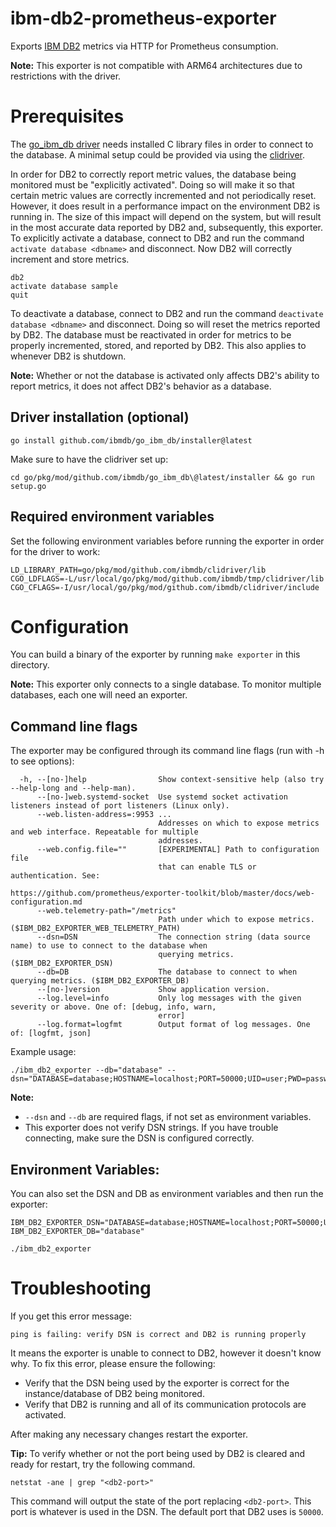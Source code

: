 # **ibm-db2-prometheus-exporter**

Exports [IBM DB2](https://www.ibm.com/products/db2/database) metrics via HTTP for Prometheus consumption.

**Note:** This exporter is not compatible with ARM64 architectures due to restrictions with the driver.

# Prerequisites

The [go_ibm_db driver](https://github.com/ibmdb/go_ibm_db) needs installed C library files in order to connect to the database. A minimal setup could be provided via using the [clidriver](https://github.com/ibmdb/go_ibm_db/blob/master/installer/setup.go).

In order for DB2 to correctly report metric values, the database being monitored must be "explicitly activated". Doing so will make it so that certain metric values are correctly incremented and not periodically reset. However, it does result in a performance impact on the environment DB2 is running in. The size of this impact will depend on the system, but will result in the most accurate data reported by DB2 and, subsequently, this exporter. To explicitly activate a database, connect to DB2 and run the command `activate database <dbname>` and disconnect. Now DB2 will correctly increment and store metrics.

```
db2
activate database sample
quit
```

To deactivate a database, connect to DB2 and run the command `deactivate database <dbname>` and disconnect. Doing so will reset the metrics reported by DB2. The database must be reactivated in order for metrics to be properly incremented, stored, and reported by DB2. This also applies to whenever DB2 is shutdown.

**Note:** Whether or not the database is activated only affects DB2's ability to report metrics, it does not affect DB2's behavior as a database.

## Driver installation (optional)

```
go install github.com/ibmdb/go_ibm_db/installer@latest
```

Make sure to have the clidriver set up:

```
cd go/pkg/mod/github.com/ibmdb/go_ibm_db\@latest/installer && go run setup.go
```

## Required environment variables

Set the following environment variables before running the exporter in order for the driver to work:

```
LD_LIBRARY_PATH=go/pkg/mod/github.com/ibmdb/clidriver/lib
CGO_LDFLAGS=-L/usr/local/go/pkg/mod/github.com/ibmdb/tmp/clidriver/lib
CGO_CFLAGS=-I/usr/local/go/pkg/mod/github.com/ibmdb/clidriver/include
```

# Configuration

You can build a binary of the exporter by running `make exporter` in this directory.

**Note:** This exporter only connects to a single database. To monitor multiple databases, each one will need an exporter.

## Command line flags

The exporter may be configured through its command line flags (run with -h to see options):

```
  -h, --[no-]help                Show context-sensitive help (also try --help-long and --help-man).
      --[no-]web.systemd-socket  Use systemd socket activation listeners instead of port listeners (Linux only).
      --web.listen-address=:9953 ...
                                 Addresses on which to expose metrics and web interface. Repeatable for multiple
                                 addresses.
      --web.config.file=""       [EXPERIMENTAL] Path to configuration file
                                 that can enable TLS or authentication. See:
                                 https://github.com/prometheus/exporter-toolkit/blob/master/docs/web-configuration.md
      --web.telemetry-path="/metrics"
                                 Path under which to expose metrics. ($IBM_DB2_EXPORTER_WEB_TELEMETRY_PATH)
      --dsn=DSN                  The connection string (data source name) to use to connect to the database when
                                 querying metrics. ($IBM_DB2_EXPORTER_DSN)
      --db=DB                    The database to connect to when querying metrics. ($IBM_DB2_EXPORTER_DB)
      --[no-]version             Show application version.
      --log.level=info           Only log messages with the given severity or above. One of: [debug, info, warn,
                                 error]
      --log.format=logfmt        Output format of log messages. One of: [logfmt, json]
```

Example usage:

```
./ibm_db2_exporter --db="database" --dsn="DATABASE=database;HOSTNAME=localhost;PORT=50000;UID=user;PWD=password;"
```

**Note:**

- `--dsn` and `--db` are required flags, if not set as environment variables.
- This exporter does not verify DSN strings. If you have trouble connecting, make sure the DSN is configured correctly.

## Environment Variables:

You can also set the DSN and DB as environment variables and then run the exporter:

```
IBM_DB2_EXPORTER_DSN="DATABASE=database;HOSTNAME=localhost;PORT=50000;UID=user;PWD=password;"
IBM_DB2_EXPORTER_DB="database"

./ibm_db2_exporter
```

# Troubleshooting

If you get this error message:

`ping is failing: verify DSN is correct and DB2 is running properly`

It means the exporter is unable to connect to DB2, however it doesn't know why. To fix this error, please ensure the following:

- Verify that the DSN being used by the exporter is correct for the instance/database of DB2 being monitored.
- Verify that DB2 is running and all of its communication protocols are activated.

After making any necessary changes restart the exporter.

**Tip:** To verify whether or not the port being used by DB2 is cleared and ready for restart, try the following command.

```
netstat -ane | grep "<db2-port>"
```

This command will output the state of the port replacing `<db2-port>`. This port is whatever is used in the DSN. The default port that DB2 uses is `50000`.
